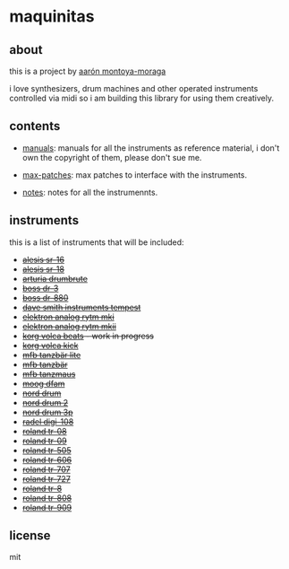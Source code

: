 # maquinitas

## about

this is a project by [aarón montoya-moraga](http://montoyamoraga.io/)

i love synthesizers, drum machines and other operated instruments controlled via midi so i am building this library for using them creatively.

## contents

* [manuals](https://github.com/montoyamoraga/maquinitas/tree/gh-pages/manuals): manuals for all the instruments as reference material, i don't own the copyright of them, please don't sue me.

* [max-patches](https://github.com/montoyamoraga/maquinitas/tree/gh-pages/max-patches): max patches to interface with the instruments.

* [notes](https://github.com/montoyamoraga/maquinitas/tree/gh-pages/notes): notes for all the instrumennts.

## instruments

this is a list of instruments that will be included:

* ~~[alesis sr-16](https://github.com/montoyamoraga/maquinitas/blob/gh-pages/notes/alesis-sr-16.md)~~
* ~~[alesis sr-18](https://github.com/montoyamoraga/maquinitas/blob/gh-pages/notes/alesis-sr-18.md)~~
* ~~[arturia drumbrute](https://github.com/montoyamoraga/maquinitas/blob/gh-pages/notes/arturia-drumbrute.md)~~
* ~~[boss dr-3](https://github.com/montoyamoraga/maquinitas/blob/gh-pages/notes/boss-dr-3.md)~~
* ~~[boss dr-880](https://github.com/montoyamoraga/maquinitas/blob/gh-pages/notes/boss-dr-880.md)~~
* ~~[dave smith instruments tempest](https://github.com/montoyamoraga/maquinitas/blob/gh-pages/notes/dave-smith-instruments-tempest.md)~~
* ~~[elektron analog rytm mki](https://github.com/montoyamoraga/maquinitas/blob/gh-pages/notes/elektron-analog-rytm-mki.md)~~
* ~~[elektron analog rytm mkii](https://github.com/montoyamoraga/maquinitas/blob/gh-pages/notes/elektron-analog-rytm-mkii.md)~~
* ~~[korg volca beats](https://github.com/montoyamoraga/maquinitas/blob/gh-pages/notes/korga-volca-beats.md) - work in progress~~
* ~~[korg volca kick](https://github.com/montoyamoraga/maquinitas/blob/gh-pages/notes/korga-volca-kick.md)~~
* ~~[mfb tanzbär lite](https://github.com/montoyamoraga/maquinitas/blob/gh-pages/notes/mfb-tanzbar-lite.md)~~
* ~~[mfb tanzbär](https://github.com/montoyamoraga/maquinitas/blob/gh-pages/notes/mfb-tanzbar.md)~~
* ~~[mfb tanzmaus](https://github.com/montoyamoraga/maquinitas/blob/gh-pages/notes/mfb-tanzmaus.md)~~
* ~~[moog dfam](https://github.com/montoyamoraga/maquinitas/blob/gh-pages/notes/moog-dfam.md)~~
* ~~[nord drum](https://github.com/montoyamoraga/maquinitas/blob/gh-pages/notes/nord-drum.md)~~
* ~~[nord drum 2](https://github.com/montoyamoraga/maquinitas/blob/gh-pages/notes/nord-drum-2.md)~~
* ~~[nord drum 3p](https://github.com/montoyamoraga/maquinitas/blob/gh-pages/notes/nord-drum-3p.md)~~
* ~~[radel digi-108](https://github.com/montoyamoraga/maquinitas/blob/gh-pages/notes/radel-digi-108.md)~~
* ~~[roland tr-08](https://github.com/montoyamoraga/maquinitas/blob/gh-pages/notes/roland-tr-08.md)~~
* ~~[roland tr-09](https://github.com/montoyamoraga/maquinitas/blob/gh-pages/notes/roland-tr-09.md)~~
* ~~[roland tr-505](https://github.com/montoyamoraga/maquinitas/blob/gh-pages/notes/roland-tr-505.md)~~
* ~~[roland tr-606](https://github.com/montoyamoraga/maquinitas/blob/gh-pages/notes/roland-tr-606.md)~~
* ~~[roland tr-707](https://github.com/montoyamoraga/maquinitas/blob/gh-pages/notes/roland-tr-707.md)~~
* ~~[roland tr-727](https://github.com/montoyamoraga/maquinitas/blob/gh-pages/notes/roland-tr-727.md)~~
* ~~[roland tr-8](https://github.com/montoyamoraga/maquinitas/blob/gh-pages/notes/roland-tr-8.md)~~
* ~~[roland tr-808](https://github.com/montoyamoraga/maquinitas/blob/gh-pages/notes/roland-tr-808.md)~~
* ~~[roland tr-909](https://github.com/montoyamoraga/maquinitas/blob/gh-pages/notes/roland-tr-909.md)~~

## license

mit
